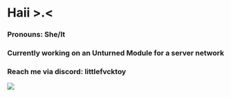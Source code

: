 # Haii >.<
### Pronouns: She/It
### Currently working on an Unturned Module for a server network
### Reach me via discord: littlefvcktoy
![](https://media1.tenor.com/m/xGbzcBL9rVYAAAAC/lucky-star-intro-lucky-star.gif)

<!--
**ai-kana/ai-kana** is a ✨ _special_ ✨ repository because its `README.md` (this file) appears on your GitHub profile.

Here are some ideas to get you started:

- 🔭 I’m currently working on ...
- 🌱 I’m currently learning ...
- 👯 I’m looking to collaborate on ...
- 🤔 I’m looking for help with ...
- 💬 Ask me about ...
- 📫 How to reach me: ...
- 😄 Pronouns: ...
- ⚡ Fun fact: ...
-->

